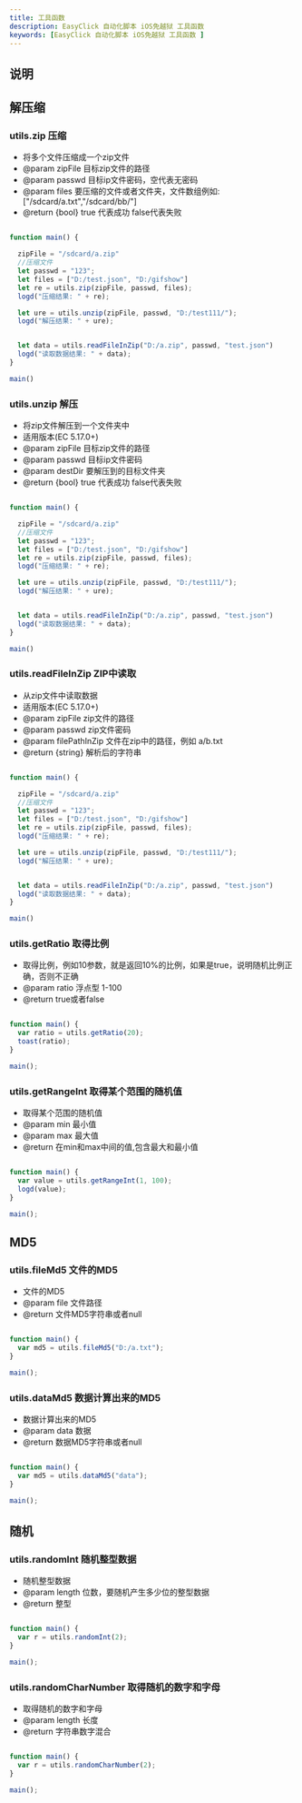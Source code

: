 ```yaml
---
title: 工具函数 
description: EasyClick 自动化脚本 iOS免越狱 工具函数 
keywords: [EasyClick 自动化脚本 iOS免越狱 工具函数 ]
---
```


## 说明

## 解压缩

### utils.zip 压缩

* 将多个文件压缩成一个zip文件
* @param zipFile 目标zip文件的路径
* @param passwd 目标ip文件密码，空代表无密码
* @param files 要压缩的文件或者文件夹，文件数组例如: ["/sdcard/a.txt","/sdcard/bb/"]
* @return {bool} true 代表成功 false代表失败

```javascript

function main() {

  zipFile = "/sdcard/a.zip"
  //压缩文件
  let passwd = "123";
  let files = ["D:/test.json", "D:/gifshow"]
  let re = utils.zip(zipFile, passwd, files);
  logd("压缩结果: " + re);

  let ure = utils.unzip(zipFile, passwd, "D:/test111/");
  logd("解压结果: " + ure);


  let data = utils.readFileInZip("D:/a.zip", passwd, "test.json")
  logd("读取数据结果: " + data);
}

main()
```

### utils.unzip 解压

* 将zip文件解压到一个文件夹中
* 适用版本(EC 5.17.0+)
* @param zipFile 目标zip文件的路径
* @param passwd 目标ip文件密码
* @param destDir 要解压到的目标文件夹
* @return {bool} true 代表成功 false代表失败

```javascript

function main() {

  zipFile = "/sdcard/a.zip"
  //压缩文件
  let passwd = "123";
  let files = ["D:/test.json", "D:/gifshow"]
  let re = utils.zip(zipFile, passwd, files);
  logd("压缩结果: " + re);

  let ure = utils.unzip(zipFile, passwd, "D:/test111/");
  logd("解压结果: " + ure);


  let data = utils.readFileInZip("D:/a.zip", passwd, "test.json")
  logd("读取数据结果: " + data);
}

main()
```

### utils.readFileInZip ZIP中读取

* 从zip文件中读取数据
* 适用版本(EC 5.17.0+)
* @param zipFile zip文件的路径
* @param passwd zip文件密码
* @param filePathInZip 文件在zip中的路径，例如 a/b.txt
* @return {string} 解析后的字符串

```javascript

function main() {

  zipFile = "/sdcard/a.zip"
  //压缩文件
  let passwd = "123";
  let files = ["D:/test.json", "D:/gifshow"]
  let re = utils.zip(zipFile, passwd, files);
  logd("压缩结果: " + re);

  let ure = utils.unzip(zipFile, passwd, "D:/test111/");
  logd("解压结果: " + ure);


  let data = utils.readFileInZip("D:/a.zip", passwd, "test.json")
  logd("读取数据结果: " + data);
}

main()
```

### utils.getRatio 取得比例

* 取得比例，例如10参数，就是返回10%的比例，如果是true，说明随机比例正确，否则不正确
* @param ratio 浮点型 1-100
* @return true或者false

```javascript

function main() {
  var ratio = utils.getRatio(20);
  toast(ratio);
}

main();
```

### utils.getRangeInt 取得某个范围的随机值

* 取得某个范围的随机值
* @param min 最小值
* @param max 最大值
* @return 在min和max中间的值,包含最大和最小值

```javascript

function main() {
  var value = utils.getRangeInt(1, 100);
  logd(value);
}

main();
```

## MD5

### utils.fileMd5 文件的MD5

* 文件的MD5
* @param file 文件路径
* @return 文件MD5字符串或者null

```javascript

function main() {
  var md5 = utils.fileMd5("D:/a.txt");
}

main();
```

### utils.dataMd5 数据计算出来的MD5

* 数据计算出来的MD5
* @param data 数据
* @return 数据MD5字符串或者null

```javascript

function main() {
  var md5 = utils.dataMd5("data");
}

main();
```

## 随机

### utils.randomInt 随机整型数据

* 随机整型数据
* @param length 位数，要随机产生多少位的整型数据
* @return 整型

```javascript

function main() {
  var r = utils.randomInt(2);
}

main();
```

### utils.randomCharNumber 取得随机的数字和字母

* 取得随机的数字和字母
* @param length 长度
* @return 字符串数字混合

```javascript

function main() {
  var r = utils.randomCharNumber(2);
}

main();
```
